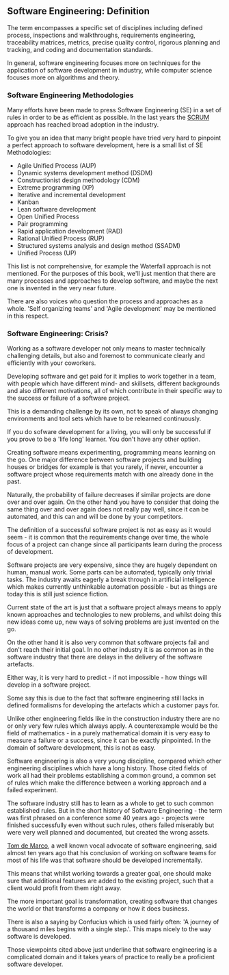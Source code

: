 ## Software Engineering: Definition
  
The term encompasses a specific set of disciplines including defined process, inspections and walkthroughs, requirements engineering, traceability matrices, metrics, precise quality control, rigorous planning and tracking, and coding and documentation standards. 

In general, software engineering focuses more on techniques for the application of software development in industry, while computer science focuses more on algorithms and theory.

### Software Engineering Methodologies

Many efforts have been made to press Software Engineering (SE) in a set of rules in order to be as efficient as possible. In the last years the [SCRUM](https://en.wikipedia.org/wiki/Scrum_\(software_development\)) approach has reached broad adoption in the industry. 

To give you an idea that many bright people have tried very hard to pinpoint a perfect approach to software development, here is a small list of SE Methodologies:

 - Agile Unified Process (AUP)
 - Dynamic systems development method (DSDM)
 - Constructionist design methodology (CDM)
 - Extreme programming (XP)
 - Iterative and incremental development
 - Kanban
 - Lean software development
 - Open Unified Process
 - Pair programming
 - Rapid application development (RAD)
 - Rational Unified Process (RUP)
 - Structured systems analysis and design method (SSADM)
 - Unified Process (UP)

This list is not comprehensive, for example the Waterfall approach is not mentioned. For the purposes of this book, we'll just mention that there are many processes and approaches to develop software, and maybe the next one is invented in the very near future.

There are also voices who question the process and approaches as a whole. 'Self organizing teams' and 'Agile development' may be mentioned in this respect.

### Software Engineering: Crisis?

Working as a software developer not only means to master technically challenging details, but also and foremost to communicate clearly and efficiently with your coworkers. 

Developing software and get paid for it implies to work together in a team, with people which have different mind- and skillsets, different backgrounds and also different motivations, all of which contribute in their specific way to the success or failure of a software project.

This is a demanding challenge by its own, not to speak of always changing environments and tool sets which have to be relearned continuously.

If you do sofware development for a living, you will only be successful if you prove to be a 'life long' learner. You don't have any other option.

Creating software means experimenting, programming means learning on the go. One major difference between software projects and building houses or bridges for example is that you rarely, if never, encounter a software project whose requirements match with one already done in the past.

Naturally, the probability of failure decreases if similar projects are done over and over again. On the other hand you have to consider that doing the same thing over and over again does not really pay well, since it can be automated, and this can and will be done by your competitors. 

The definition of a successful software project is not as easy as it would seem - it is common that the requirements change over time, the whole focus of a project can change since all participants learn during the process of development.

Software projects are very expensive, since they are hugely dependent on human, manual work. Some parts can be automated, typically only trivial tasks. The industry awaits eagerly a break through in artificial intelligence which makes currently unthinkable automation possible - but as things are today this is still just science fiction.

Current state of the art is just that a software project always means to apply known approaches and technologies to new problems, and whilst doing this new ideas come up, new ways of solving problems are just invented on the go. 
 
On the other hand it is also very common that software projects fail and don't reach their initial goal. In no other industry it is as common as in the software industry that there are delays in the delivery of the software artefacts. 

Either way, it is very hard to predict - if not impossible - how things will develop in a software project.

Some say this is due to the fact that software engineering still lacks in defined formalisms for developing the artefacts which a customer pays for. 

Unlike other engineering fields like in the construction industry there are no or only very few rules which always apply. A counterexample would be the field of mathematics - in a purely mathematical domain it is very easy to measure a failure or a success, since it can be exactly pinpointed. In the domain of software development, this is not as easy.
 
 Software engineering is also a very young discipline, compared which other engineering disciplines which have a long history. Those cited fields of work all had their problems establishing a common ground, a common set of rules which make the difference between a working approach and a failed experiment. 

The software industry still has to learn as a whole to get to such common established rules. But in the short history of Software Engineering - the term was first phrased on a conference some 40 years ago - projects were finished successfully even without such rules, others failed miserably but were very well planned and documented, but created the wrong assets.

[Tom de Marco](https://www.computer.org/cms/Computer.org/ComputingNow/homepage/2009/0709/rW_SO_Viewpoints.pdf), a well known vocal advocate of software engineering, said almost ten years ago that his conclusion of working on software teams for most of his life was that software should be developed incrementally. 

This means that whilst working towards a greater goal, one should make sure that additional features are added to the existing project, such that a client would profit from them right away.

The more important goal is transformation, creating software that changes the world or that transforms a company or how it does business.

There is also a saying by Confucius which is used fairly often: 'A journey of a thousand miles begins with a single step.'. This maps nicely to the way software is developed.

Those viewpoints cited above just underline that software engineering is a complicated domain and it takes years of practice to really be a proficient software developer.

